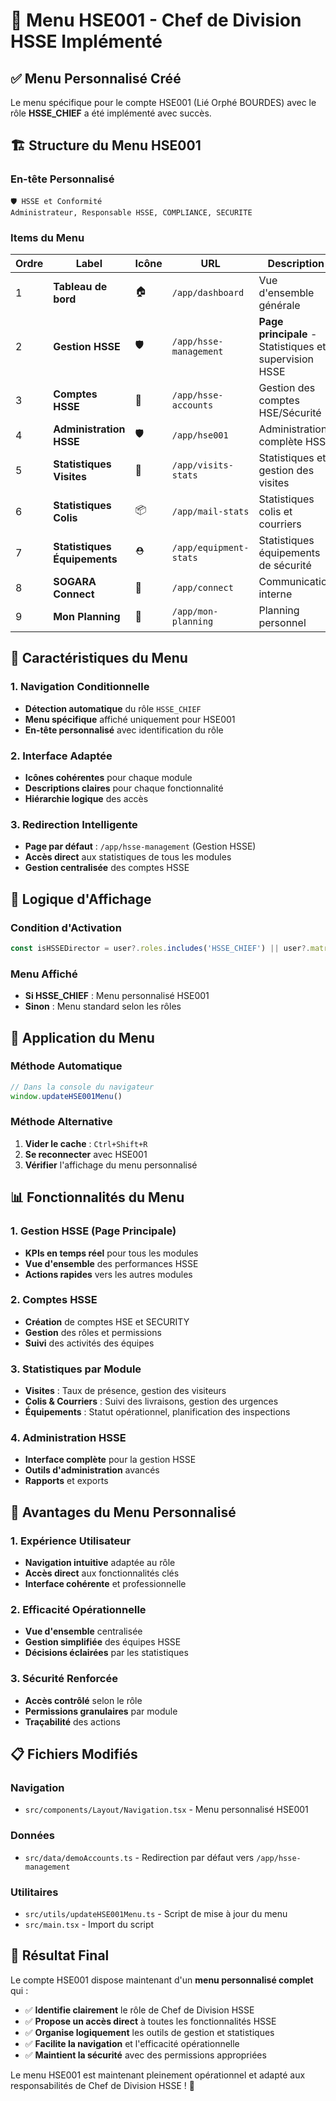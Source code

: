 # 🎯 Menu HSE001 - Chef de Division HSSE Implémenté

## ✅ **Menu Personnalisé Créé**

Le menu spécifique pour le compte HSE001 (Lié Orphé BOURDES) avec le rôle **HSSE_CHIEF** a été implémenté avec succès.

## 🏗️ **Structure du Menu HSE001**

### **En-tête Personnalisé**

```
🛡️ HSSE et Conformité
Administrateur, Responsable HSSE, COMPLIANCE, SECURITE
```

### **Items du Menu**

| Ordre | Label                        | Icône | URL                    | Description                                            |
| ----- | ---------------------------- | ----- | ---------------------- | ------------------------------------------------------ |
| 1     | **Tableau de bord**          | 🏠    | `/app/dashboard`       | Vue d'ensemble générale                                |
| 2     | **Gestion HSSE**             | 🛡️    | `/app/hsse-management` | **Page principale** - Statistiques et supervision HSSE |
| 3     | **Comptes HSSE**             | 👥    | `/app/hsse-accounts`   | Gestion des comptes HSE/Sécurité                       |
| 4     | **Administration HSSE**      | 🛡️    | `/app/hse001`          | Administration complète HSSE                           |
| 5     | **Statistiques Visites**     | 👥    | `/app/visits-stats`    | Statistiques et gestion des visites                    |
| 6     | **Statistiques Colis**       | 📦    | `/app/mail-stats`      | Statistiques colis et courriers                        |
| 7     | **Statistiques Équipements** | ⛑️    | `/app/equipment-stats` | Statistiques équipements de sécurité                   |
| 8     | **SOGARA Connect**           | 📰    | `/app/connect`         | Communication interne                                  |
| 9     | **Mon Planning**             | 📅    | `/app/mon-planning`    | Planning personnel                                     |

## 🎨 **Caractéristiques du Menu**

### **1. Navigation Conditionnelle**

- **Détection automatique** du rôle `HSSE_CHIEF`
- **Menu spécifique** affiché uniquement pour HSE001
- **En-tête personnalisé** avec identification du rôle

### **2. Interface Adaptée**

- **Icônes cohérentes** pour chaque module
- **Descriptions claires** pour chaque fonctionnalité
- **Hiérarchie logique** des accès

### **3. Redirection Intelligente**

- **Page par défaut** : `/app/hsse-management` (Gestion HSSE)
- **Accès direct** aux statistiques de tous les modules
- **Gestion centralisée** des comptes HSSE

## 🔧 **Logique d'Affichage**

### **Condition d'Activation**

```typescript
const isHSSEDirector = user?.roles.includes('HSSE_CHIEF') || user?.matricule === 'HSE001'
```

### **Menu Affiché**

- **Si HSSE_CHIEF** : Menu personnalisé HSE001
- **Sinon** : Menu standard selon les rôles

## 🚀 **Application du Menu**

### **Méthode Automatique**

```javascript
// Dans la console du navigateur
window.updateHSE001Menu()
```

### **Méthode Alternative**

1. **Vider le cache** : `Ctrl+Shift+R`
2. **Se reconnecter** avec HSE001
3. **Vérifier** l'affichage du menu personnalisé

## 📊 **Fonctionnalités du Menu**

### **1. Gestion HSSE (Page Principale)**

- **KPIs en temps réel** pour tous les modules
- **Vue d'ensemble** des performances HSSE
- **Actions rapides** vers les autres modules

### **2. Comptes HSSE**

- **Création** de comptes HSE et SECURITY
- **Gestion** des rôles et permissions
- **Suivi** des activités des équipes

### **3. Statistiques par Module**

- **Visites** : Taux de présence, gestion des visiteurs
- **Colis & Courriers** : Suivi des livraisons, gestion des urgences
- **Équipements** : Statut opérationnel, planification des inspections

### **4. Administration HSSE**

- **Interface complète** pour la gestion HSSE
- **Outils d'administration** avancés
- **Rapports** et exports

## 🎯 **Avantages du Menu Personnalisé**

### **1. Expérience Utilisateur**

- **Navigation intuitive** adaptée au rôle
- **Accès direct** aux fonctionnalités clés
- **Interface cohérente** et professionnelle

### **2. Efficacité Opérationnelle**

- **Vue d'ensemble** centralisée
- **Gestion simplifiée** des équipes HSSE
- **Décisions éclairées** par les statistiques

### **3. Sécurité Renforcée**

- **Accès contrôlé** selon le rôle
- **Permissions granulaires** par module
- **Traçabilité** des actions

## 📋 **Fichiers Modifiés**

### **Navigation**

- `src/components/Layout/Navigation.tsx` - Menu personnalisé HSE001

### **Données**

- `src/data/demoAccounts.ts` - Redirection par défaut vers `/app/hsse-management`

### **Utilitaires**

- `src/utils/updateHSE001Menu.ts` - Script de mise à jour du menu
- `src/main.tsx` - Import du script

## 🎉 **Résultat Final**

Le compte HSE001 dispose maintenant d'un **menu personnalisé complet** qui :

- ✅ **Identifie clairement** le rôle de Chef de Division HSSE
- ✅ **Propose un accès direct** à toutes les fonctionnalités HSSE
- ✅ **Organise logiquement** les outils de gestion et statistiques
- ✅ **Facilite la navigation** et l'efficacité opérationnelle
- ✅ **Maintient la sécurité** avec des permissions appropriées

Le menu HSE001 est maintenant pleinement opérationnel et adapté aux responsabilités de Chef de Division HSSE ! 🎉
